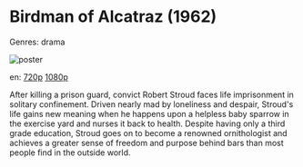 # Birdman of Alcatraz (1962)

Genres: drama

![poster](http://image.tmdb.org/t/p/w500/sIzesANhTImFyeIdL0hrqMzgckG.jpg)

en:
  [720p](magnet:?xt=urn:btih:13C116F72099E728B96410E5AA812CE1B1E23A83&tr=udp://glotorrents.pw:6969/announce&tr=udp://tracker.opentrackr.org:1337/announce&tr=udp://torrent.gresille.org:80/announce&tr=udp://tracker.openbittorrent.com:80&tr=udp://tracker.coppersurfer.tk:6969&tr=udp://tracker.leechers-paradise.org:6969&tr=udp://p4p.arenabg.ch:1337&tr=udp://tracker.internetwarriors.net:1337)
  [1080p](magnet:?xt=urn:btih:7D553BA276B0480DFEF3D04FEA7CBAE88894CB26&tr=udp://glotorrents.pw:6969/announce&tr=udp://tracker.opentrackr.org:1337/announce&tr=udp://torrent.gresille.org:80/announce&tr=udp://tracker.openbittorrent.com:80&tr=udp://tracker.coppersurfer.tk:6969&tr=udp://tracker.leechers-paradise.org:6969&tr=udp://p4p.arenabg.ch:1337&tr=udp://tracker.internetwarriors.net:1337)
  


After killing a prison guard, convict Robert Stroud faces life imprisonment in solitary confinement. Driven nearly mad by loneliness and despair, Stroud's life gains new meaning when he happens upon a helpless baby sparrow in the exercise yard and nurses it back to health. Despite having only a third grade education, Stroud goes on to become a renowned ornithologist and achieves a greater sense of freedom and purpose behind bars than most people find in the outside world.